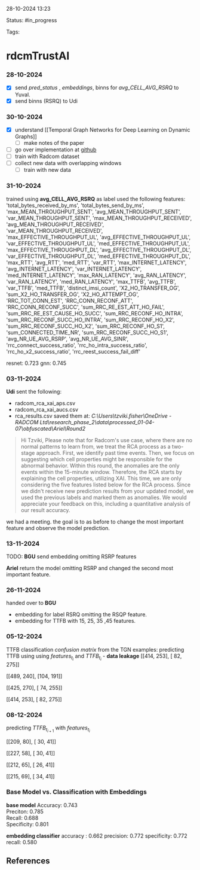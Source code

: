 

28-10-2024 13:23

Status: #in_progress

Tags:

# rdcmTrustAI

### 28-10-2024

- [x] send *pred_status* , *embeddings*, binns  for *avg_CELL_AVG_RSRQ* to Yuval.
- [x] send binns (RSRQ) to Udi

### 30-10-2024

- [x] understand [[Temporal Graph Networks for Deep Learning on Dynamic Graphs]]
	- [ ] make notes of the paper
- [ ] go over implementation at [github](https://github.com/twitter-research/tgn/tree/master)
- [ ] train with  Radcom dataset
- [ ] collect new data with overlapping windows
	- [ ] train with new data

### 31-10-2024

trained using **avg_CELL_AVG_RSRQ** as label
used the following features:
'total_bytes_received_by_ms', 'total_bytes_send_by_ms', 'max_MEAN_THROUGHPUT_SENT', 'avg_MEAN_THROUGHPUT_SENT', 'var_MEAN_THROUGHPUT_SENT', 'max_MEAN_THROUGHPUT_RECEIVED', 'avg_MEAN_THROUGHPUT_RECEIVED', 'var_MEAN_THROUGHPUT_RECEIVED', 'max_EFFECTIVE_THROUGHPUT_UL', 'avg_EFFECTIVE_THROUGHPUT_UL', 'var_EFFECTIVE_THROUGHPUT_UL', 'med_EFFECTIVE_THROUGHPUT_UL', 'max_EFFECTIVE_THROUGHPUT_DL', 'avg_EFFECTIVE_THROUGHPUT_DL', 'var_EFFECTIVE_THROUGHPUT_DL', 'med_EFFECTIVE_THROUGHPUT_DL', 'max_RTT', 'avg_RTT', 'med_RTT', 'var_RTT', 'max_INTERNET_LATENCY', 'avg_INTERNET_LATENCY', 'var_INTERNET_LATENCY', 'med_INTERNET_LATENCY', 'max_RAN_LATENCY', 'avg_RAN_LATENCY', 'var_RAN_LATENCY', 'med_RAN_LATENCY', 'max_TTFB', 'avg_TTFB', 'var_TTFB', 'med_TTFB', 'distinct_imsi_count', 'X2_HO_TRANSFER_OG', 'sum_X2_HO_TRANSFER_OG', 'X2_HO_ATTEMPT_OG', 'RRC_TOT_CONN_EST', 'RRC_CONN_RECONF_ATT', 'RRC_CONN_RECONF_SUCC', 'sum_RRC_RE_EST_ATT_HO_FAIL', 'sum_RRC_RE_EST_CAUSE_HO_SUCC', 'sum_RRC_RECONF_HO_INTRA', 'sum_RRC_RECONF_SUCC_HO_INTRA', 'sum_RRC_RECONF_HO_X2', 'sum_RRC_RECONF_SUCC_HO_X2', 'sum_RRC_RECONF_HO_S1', 'sum_CONNECTED_TIME_NR', 'sum_RRC_RECONF_SUCC_HO_S1', 'avg_NR_UE_AVG_RSRP', 'avg_NR_UE_AVG_SINR', 'rrc_connect_success_ratio', 'rrc_ho_intra_success_ratio', 'rrc_ho_x2_success_ratio', 'rrc_reest_success_fail_diff'

resnet: 0.723
gnn: 0.745

### 03-11-2024

**Udi** sent the following:
- radcom_rca_xai_aps.csv
- radcom_rca_xai_aucs.csv
- rca_results.csv
saved them at:
*C:\Users\tzviki.fisher\OneDrive - RADCOM Ltd\research_phase_2\data\processed_01-04-07\obfuscated\Ariel\Round2*


>Hi Tzviki,
Please note that for Radcom's use case, where there are no normal patterns to learn from, we treat the RCA process as a two-stage approach. First, we identify past time events. Then, we focus on suggesting which cell properties might be responsible for the abnormal behavior. Within this round, the anomalies are the only events within the 15-minute window. Therefore, the RCA starts by explaining the cell properties, utilizing XAI.
This time, we are only considering the five features listed below for the RCA process. Since we didn't receive new prediction results from your updated model, we used the previous labels and marked them as anomalies.
We would appreciate your feedback on this, including a quantitative analysis of our result accuracy.

we had a meeting.
the goal is to as before to change the most important feature and observe the model prediction.

### 13-11-2024

TODO:
**BGU**
send embedding omitting RSRP features

**Ariel**
return the model omitting RSRP
and changed the second most important feature.

### 26-11-2024

handed over to   **BGU**
- embedding for label RSRQ omitting the RSQP feature.
- embedding for TTFB with 15, 25, 35 ,45 features.

### 05-12-2024

TTFB classification *confusion matrix* from the TGN examples:
predicting TTFB using using $features_{t_{i}}$  and $TTFB_{t_{i}}$ - **data leakage**
[[414, 253], 
[ 82, 275]]

[[489, 240],
[104, 191]]

[[425, 270], 
[ 74, 255]]

[[414, 253], 
[ 82, 275]]

### 08-12-2024

predicting $TTFB_{t_{i+1}}$ with $features_{t_{i}}$   

[[209,  80],
[ 30,  41]]

[[227,  58],
[ 30,  41]]

[[212,  65],
[ 26,  41]]

[[215, 69], 
[ 34, 41]]

### Base Model vs. Classification with Embeddings

**base model**
Accuracy: 0.743  
Preciton: 0.785  
Recall: 0.688  
Specificity: 0.801

**embedding classifier**
accuracy : 0.662
precision: 0.772
specificity: 0.772
recall: 0.580



## References


